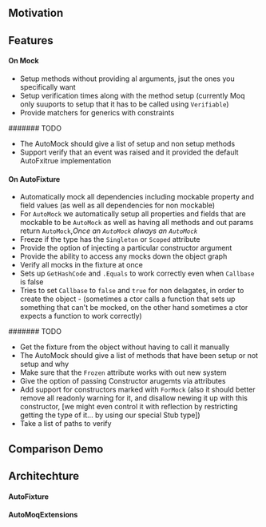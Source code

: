 

## Motivation

## Features

#### On Mock
- Setup methods without providing al arguments, jsut the ones you specifically want
- Setup verification times along with the method setup (currently Moq only suuports to setup that it has to be called using `Verifiable`)
- Provide matchers for generics with constraints

####### TODO
- The AutoMock should give a list of setup and non setup methods
- Support verify that an event was raised and it provided the default AutoFxitrue implementation

#### On AutoFixture
- Automatically mock all dependencies including mockable property and field values (as well as all dependencies for non mockable)
- For `AutoMock` we automatically setup all properties and fields that are mockable to be `AutoMock` as well as having all methods and out params return `AutoMock`,_Once an `AutoMock` always an `AutoMock`_
- Freeze if the type has the `Singleton` or `Scoped` attribute
- Provide the option of injecting a particular constructor argument
- Provide the ability to access any mocks down the object graph
- Verify all mocks in the fixture at once
- Sets up `GetHashCode` and `.Equals` to work correctly even when `Callbase` is false
- Tries to set `Callbase` to `false` and `true` for non delagates, in order to create the object 
            - (sometimes a ctor calls a function that sets up something that can't be mocked, on the other hand sometimes a ctor expects a function to work correctly)

####### TODO
- Get the fixture from the object without having to call it manually
- The AutoMock should give a list of methods that have been setup or not setup and why
- Make sure that the `Frozen` attribute works with out new system
- Give the option of passing Constructor arugemts via attributes
- Add support for constructors marked with `ForMock` (also it should better remove all readonly warning for it, and disallow newing it up with this constructor, [we might even control it with reflection by restricting getting the type of it... by using our special Stub type])
- Take a list of paths to verify

## Comparison Demo

## Architechture

#### AutoFixture

#### AutoMoqExtensions